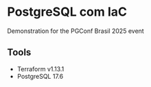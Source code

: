 # PostgreSQL com IaC

Demonstration for the PGConf Brasil 2025 event

## Tools
* Terraform v1.13.1
* PostgreSQL 17.6
